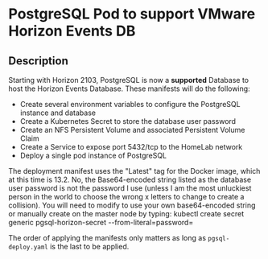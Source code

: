 # PostgreSQL Pod to support VMware Horizon Events DB

## Description

Starting with Horizon 2103, PostgreSQL is now a **supported** Database to host the Horizon Events Database.  These manifests will do the following:

+ Create several environment variables to configure the PostgreSQL instance and database
+ Create a Kubernetes Secret to store the database user password
+ Create an NFS Persistent Volume and associated Persistent Volume Claim
+ Create a Service to expose port 5432/tcp to the HomeLab network
+ Deploy a single pod instance of PostgreSQL

The deployment manifest uses the "Latest" tag for the Docker image, which at this time is 13.2.  No, the Base64-encoded string listed as the database user password is not the password I use (unless I am the most unluckiest person in the world to choose the wrong x letters to change to create a collision).  You will need to modify to use your own base64-encoded string or manually create on the master node by typing:
    kubectl create secret generic pgsql-horizon-secret --from-literal=password=<Your actual password here>

The order of applying the manifests only matters as long as `pgsql-deploy.yaml` is the last to be applied.